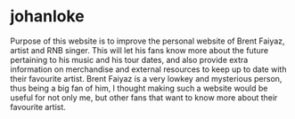 # johanloke
Purpose of this website is to improve the personal website of Brent Faiyaz, artist and RNB singer. 
This will let his fans know more about the future pertaining to his music and his tour dates, and also provide extra information on merchandise and external resources to keep up to date with their favourite artist.
Brent Faiyaz is a very lowkey and mysterious person, thus being a big fan of him, I thought making such a website would be useful for not only me, but other fans that want to know more about their favourite artist.
